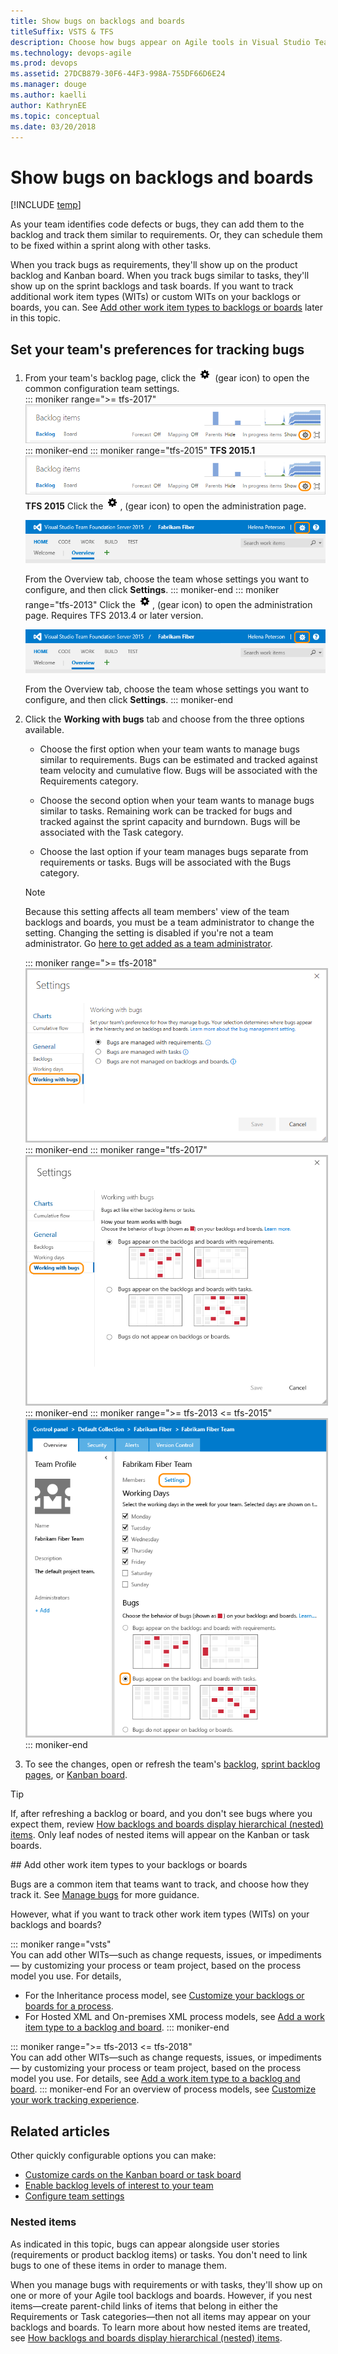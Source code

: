 ```yaml
---
title: Show bugs on backlogs and boards
titleSuffix: VSTS & TFS 
description: Choose how bugs appear on Agile tools in Visual Studio Team Services & Team Foundation Server 
ms.technology: devops-agile
ms.prod: devops
ms.assetid: 27DCB879-30F6-44F3-998A-755DF66D6E24
ms.manager: douge
ms.author: kaelli
author: KathrynEE
ms.topic: conceptual
ms.date: 03/20/2018
---
```


# Show bugs on backlogs and boards  


[!INCLUDE [temp](../_shared/version-vsts-tfs-all-versions.md)]


As your team identifies code defects or bugs, they can add them to the backlog and track them similar to requirements. Or, they can schedule them to be fixed within a sprint along with other tasks. 
 
When you track bugs as requirements, they'll show up on the product backlog and Kanban board. When you track bugs similar to tasks, they'll show up on the sprint backlogs and task boards. If you want to track additional work item types (WITs) or custom WITs on your backlogs or boards, you can. See [Add other work item types to backlogs or boards](#add-other-wits) later in this topic.

## Set your team's preferences for tracking bugs  
<!---
> [!NOTE]    
>**Feature availability**: You can manage all your team settings from a common configuration dialog from VSTS and TFS 2015.1 and later versions.
-->  

1. From your team's backlog page, click the ![gear icon](../_img/icons/team-settings-gear-icon.png) (gear icon) to open the common configuration team settings.  
	::: moniker range=">= tfs-2017"  
	![Backlog board, open team settings](../backlogs/_img/organize-backlog-open-ccdialog.png) 
	::: moniker-end
	::: moniker range="tfs-2015" 
	**TFS 2015.1**
	![Backlog board, open team settings](../backlogs/_img/organize-backlog-open-ccdialog.png) 
	**TFS 2015**
	Click the ![gear icon](../_img/icons/team-settings-gear-icon.png), (gear icon) to open the administration page.  

	![Gear icon provides access to admin pages](../_img/icons/ALM_OpenAdminContext.png)

	From the Overview tab, choose the team whose settings you want to configure, and then click **Settings**.
	::: moniker-end
	::: moniker range="tfs-2013"
	Click the ![gear icon](../_img/icons/team-settings-gear-icon.png), (gear icon) to open the administration page. Requires TFS 2013.4 or later version.  

	![Gear icon provides access to admin pages](../_img/icons/ALM_OpenAdminContext.png)

	From the Overview tab, choose the team whose settings you want to configure, and then click **Settings**.
	::: moniker-end

2. Click the **Working with bugs** tab and choose from the three options available.

	* Choose the first option when your team wants to manage bugs similar to requirements. Bugs can be estimated and tracked against team velocity and cumulative flow. Bugs will be associated with the Requirements category.  

	* Choose the second option when your team wants to manage bugs similar to tasks. Remaining work can be tracked for bugs and tracked against the sprint capacity and burndown. Bugs will be associated with the Task category. 

	* Choose the last option if your team manages bugs separate from requirements or tasks. Bugs will be associated with the Bugs category. 

	> [!NOTE]    
	> Because this setting affects all team members' view of the team backlogs and boards, you must be a team administrator to change the setting. Changing the setting is disabled if you're not a team administrator. Go [here to get added as a team administrator](../scale/add-team-administrator.md).
	
	::: moniker range=">= tfs-2018"  	
	<img src="_img/show-bugs-settings-ts.png" alt="VSTS, web portal, team settings dialog, Working with bugs tab" style="border: 2px solid #C3C3C3;" />
	::: moniker-end
	::: moniker range="tfs-2017"     
	<img src="_img/show-bugs-settings-2017.png" alt="TFS, web portal, team settings dialog, Working with bugs tab" style="border: 2px solid #C3C3C3;" />
	::: moniker-end
	::: moniker range=">= tfs-2013 <= tfs-2015"  
	<img src="_img/team-settings.png" alt="TFS 2015, web portal, team settings admin page, Working with bugs" style="border: 2px solid #C3C3C3;" />
	::: moniker-end 

3. To see the changes, open or refresh the team's [backlog](../backlogs/create-your-backlog.md), [sprint backlog pages](../scrum/sprint-planning.md), or [Kanban board](../kanban/kanban-basics.md).

> [!TIP]  
> If, after refreshing a backlog or board, and you don't see bugs where you expect them, review [How backlogs and boards display hierarchical (nested) items](../backlogs/resolve-backlog-reorder-issues.md). Only leaf nodes of nested items will appear on the Kanban or task boards.  


<a id="add-other-wits" /> 
## Add other work item types to your backlogs or boards

Bugs are a common item that teams want to track, and choose how they track it. See [Manage bugs](../backlogs/manage-bugs.md) for more guidance. 

However, what if you want to track other work item types (WITs) on your backlogs and boards?  

::: moniker range="vsts"  
You can add other WITs&#8212;such as change requests, issues, or impediments&#8212; by customizing your process or team project, based on the process model you use. For details,  
- For the Inheritance process model, see [Customize your backlogs or boards for a process](../../settings/work/customize-process-backlogs-boards.md).   
- For Hosted XML and On-premises XML process models, see [Add a work item type to a backlog and board](add-wits-to-backlogs-and-boards.md).
::: moniker-end

::: moniker range=">= tfs-2013 <= tfs-2018"    
You can add other WITs&#8212;such as change requests, issues, or impediments&#8212; by customizing your process or team project, based on the process model you use. For details, see [Add a work item type to a backlog and board](add-wits-to-backlogs-and-boards.md).
::: moniker-end
For an overview of process models, see [Customize your work tracking experience](../customize/customize-work.md).  


## Related articles
Other quickly configurable options you can make:
- [Customize cards on the Kanban board or task board](customize-cards.md)
- [Enable backlog levels of interest to your team](../customize/select-backlog-navigation-levels.md) 
- [Configure team settings](../scale/manage-team-assets.md)  

### Nested items  
As indicated in this topic, bugs can appear alongside user stories (requirements or product backlog items) or tasks. You don't need to link bugs to one of these items in order to manage them.

When you manage bugs with requirements or with tasks, they'll show up on one or more of your Agile tool backlogs and boards. However, if you nest items&mdash;create parent-child links of items that belong in either the Requirements or Task categories&mdash;then not all items may appear on your backlogs and boards. To learn more about how nested items are treated, see [How backlogs and boards display hierarchical (nested) items](../backlogs/resolve-backlog-reorder-issues.md).
